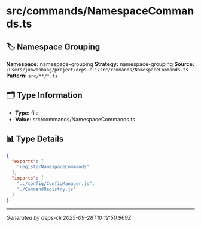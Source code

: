 # src/commands/NamespaceCommands.ts

## 🏷️ Namespace Grouping

**Namespace:** namespace-grouping
**Strategy:** namespace-grouping
**Source:** `/Users/junwoobang/project/deps-cli/src/commands/NamespaceCommands.ts`
**Pattern:** `src/**/*.ts`

## 🗂️ Type Information

- **Type:** file
- **Value:** src/commands/NamespaceCommands.ts

## 📊 Type Details

```json
{
  "exports": [
    "registerNamespaceCommands"
  ],
  "imports": [
    "../config/ConfigManager.js",
    "./CommandRegistry.js"
  ]
}
```

---
*Generated by deps-cli 2025-09-28T10:12:50.969Z*
